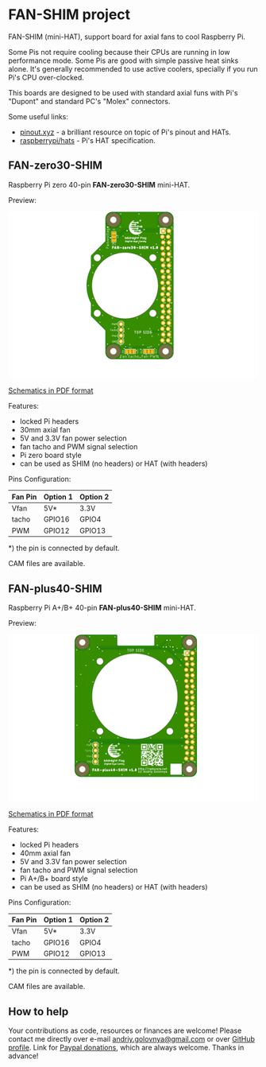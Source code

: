 # FAN-SHIM project

FAN-SHIM (mini-HAT), support board for axial fans to cool Raspberry Pi.

Some Pis not require cooling because their CPUs are running in low performance mode.
Some Pis are good with simple passive heat sinks alone.
It's generally recommended to use active coolers, specially if you run Pi's CPU over-clocked.

This boards are designed to be used with standard axial funs with Pi's "Dupont" and standard PC's "Molex" connectors.

Some useful links:

- [pinout.xyz](https://pinout.xyz/) - a brilliant resource on topic of Pi's pinout and HATs.
- [raspberrypi/hats](https://github.com/raspberrypi/hats) - Pi's HAT specification.

## FAN-zero30-SHIM

Raspberry Pi zero 40-pin **FAN-zero30-SHIM** mini-HAT.

Preview:

![FAN-zero30-SHIM preview](FAN-zero30-SHIM.png)

[Schematics in PDF format](FAN-zero30-SHIM.pdf)

Features:

- locked Pi headers
- 30mm axial fan
- 5V and 3.3V fan power selection
- fan tacho and PWM signal selection
- Pi zero board style
- can be used as SHIM (no headers) or HAT (with headers)

Pins Configuration:

|Fan Pin |Option 1 |Option 2 |
|--------|---------|---------|
|Vfan    |5V\*     |3.3V     |
|tacho   |GPIO16   |GPIO4    |
|PWM     |GPIO12   |GPIO13   |

\*) the pin is connected by default.

CAM files are available.

## FAN-plus40-SHIM

Raspberry Pi A+/B+ 40-pin **FAN-plus40-SHIM** mini-HAT.

Preview:

![FAN-plus40-SHIM preview](FAN-plus40-SHIM.png)

[Schematics in PDF format](FAN-plus40-SHIM.pdf)

Features:

- locked Pi headers
- 40mm axial fan
- 5V and 3.3V fan power selection
- fan tacho and PWM signal selection
- Pi A+/B+ board style
- can be used as SHIM (no headers) or HAT (with headers)

Pins Configuration:

|Fan Pin |Option 1 |Option 2 |
|--------|---------|---------|
|Vfan    |5V\*     |3.3V     |
|tacho   |GPIO16   |GPIO4    |
|PWM     |GPIO12   |GPIO13   |

\*) the pin is connected by default.

CAM files are available.

## How to help

Your contributions as code, resources or finances are welcome!
Please contact me directly over e-mail andriy.golovnya@gmail.com or over [GitHub profile](https://github.com/red-scorp).
Link for [Paypal donations](http://paypal.me/redscorp), which are always welcome.
Thanks in advance!
